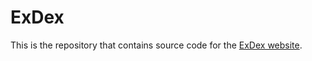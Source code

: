 # ExDex

This is the repository that contains source code for the [ExDex website](https://exdex.github.io).

